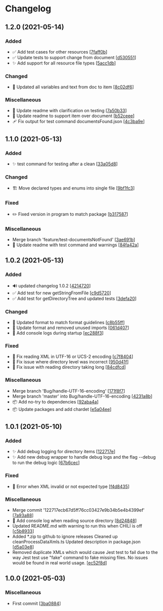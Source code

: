 # Changelog

<a name="1.2.0"></a>
## 1.2.0 (2021-05-14)

### Added

- ✅ Add test cases for other resources [[7faff0b](https://github.com/seancrowe/clean-data-xmls/commit/7faff0b84ca4b872220e248ac8bbb94069520583)]
- ✅ Update tests to support change from document [[d530551](https://github.com/seancrowe/clean-data-xmls/commit/d530551829c4c03ca0d2a7c2ece4cb9835b9b098)]
- ✨ Add support for all resource file types [[5acc1db](https://github.com/seancrowe/clean-data-xmls/commit/5acc1db5289627dfacb1b10fd7a0b7de7af5b58c)]

### Changed

- 💬 Updated all variables and text from doc to item [[8c02df6](https://github.com/seancrowe/clean-data-xmls/commit/8c02df61a9880de004ff635f23f3cf42c2a7663f)]

### Miscellaneous

- 📝 Update readme with clarification on testing [[7a50b33](https://github.com/seancrowe/clean-data-xmls/commit/7a50b33ecd9c7552a585bf8035dbfca76893beda)]
- 📝 Update readme to support item over document [[b52ceee](https://github.com/seancrowe/clean-data-xmls/commit/b52ceee81b551d05d100ab8f1a2773e456aae2ec)]
-  🩹 Fix output for test command documentsFound.json [[4c3ba9e](https://github.com/seancrowe/clean-data-xmls/commit/4c3ba9e41da028ec3aede869781175315cf2cb83)]


<a name="1.1.0"></a>
## 1.1.0 (2021-05-13)

### Added

- ✨ test command for testing after a clean [[33a05d8](https://github.com/seancrowe/clean-data-xmls/commit/33a05d8290fd5a7c131a43e2d97b95a83087c94d)]

### Changed

- 🏗️ Move declared types and enums into single file [[9bf1fc3](https://github.com/seancrowe/clean-data-xmls/commit/9bf1fc387d0012f6e0404cf8a3531ccdd691234a)]

### Fixed

- ✏️ Fixed version in program to match package [[b317587](https://github.com/seancrowe/clean-data-xmls/commit/b3175873a1dff09065365cb273d58507bcd0e998)]

### Miscellaneous

-  Merge branch &#x27;feature/test-documentsNotFound&#x27; [[3ae691b](https://github.com/seancrowe/clean-data-xmls/commit/3ae691bff90da21cea381c7b0cffa0de18c96479)]
- 📝 Update readme with test command and warnings [[84fa42a](https://github.com/seancrowe/clean-data-xmls/commit/84fa42a880edbe531e8cf32ea7520583cc9a8d63)]


<a name="1.0.2"></a>
## 1.0.2 (2021-05-13)

### Added

- 🔊 updated changelog 1.0.2 [[4214720](https://github.com/seancrowe/clean-data-xmls/commit/42147201e570e46ef94cf94a28a609979410a6a4)]
- ✅ Add test for new getStringFromFile [[c9d5720](https://github.com/seancrowe/clean-data-xmls/commit/c9d5720cf84242df467efcc8615aee2b59c2398a)]
- ✅ Add test for getDirectoryTree and updated tests [[3defa20](https://github.com/seancrowe/clean-data-xmls/commit/3defa20ddc55bbdbdc820827281a0f4aca23cd4e)]

### Changed

- 🎨 Updated format to match format guidelines [[c8b55ff](https://github.com/seancrowe/clean-data-xmls/commit/c8b55ff4b714cfe5043a223d3563aac1be4f47d1)]
- 🎨 Update format and removed unused imports [[061d407](https://github.com/seancrowe/clean-data-xmls/commit/061d407c4ebdf048bb0f2840f63c7a11d97ef41f)]
- 💬 Add console logs during startup [[ec288f3](https://github.com/seancrowe/clean-data-xmls/commit/ec288f350223770543b1a0ac67c7dce32d577bfb)]

### Fixed

- 🐛 Fix reading XML in UTF-16 or UCS-2 encoding [[c7f8404](https://github.com/seancrowe/clean-data-xmls/commit/c7f840487456359de2a488c4772ff40d45182177)]
- 🐛 Fix issue where directory level was incorrect [[950d41f](https://github.com/seancrowe/clean-data-xmls/commit/950d41f4954fcfe27bc3fb8f212e0b4979435fe8)]
- 🐛 Fix issue with reading directory taking long [[84cdfcd](https://github.com/seancrowe/clean-data-xmls/commit/84cdfcddc6655602c17a42ed160512157ce1a319)]

### Miscellaneous

-  Merge branch &#x27;Bug/handle-UTF-16-encoding&#x27; [[171f8f7](https://github.com/seancrowe/clean-data-xmls/commit/171f8f75316cdb9ebd904c3ccbcb55fee1481b69)]
-  Merge branch &#x27;master&#x27; into Bug/handle-UTF-16-encoding [[4231a8b](https://github.com/seancrowe/clean-data-xmls/commit/4231a8bae0d1e3f247d5658cae733c3ef00f287a)]
- 📦 Add no-try to dependencies [[92aba4a](https://github.com/seancrowe/clean-data-xmls/commit/92aba4a10ad2cb68bd3a653eba79079e6f7a4696)]
- 📦 Update packages and add chardet [[e5a04ee](https://github.com/seancrowe/clean-data-xmls/commit/e5a04ee00bb0f7c94d434928f2af04b6c97918cf)]


<a name="1.0.1"></a>
## 1.0.1 (2021-05-10)

### Added

- ✨ Add debug logging for directory items [[122717e](https://github.com/seancrowe/clean-data-xmls/commit/122717ecb67d5ff76cc03427e9b34b5e4b4399ef)]
- ✨ Add new debug wrapper to handle debug logs and the flag --debug to run the debug logic [[67b6cec](https://github.com/seancrowe/clean-data-xmls/commit/67b6cec35d618461b54657c53613d2bc13b02dc7)]

### Fixed

- 🐛 Error when XML invalid or not expected type [[f4d8435](https://github.com/seancrowe/clean-data-xmls/commit/f4d8435a88cd5a9bca6326814245a3c6da547cd8)]

### Miscellaneous

-  Merge commit &#x27;122717ecb67d5ff76cc03427e9b34b5e4b4399ef&#x27; [[7a93a88](https://github.com/seancrowe/clean-data-xmls/commit/7a93a8800b6217d2a57705d30661f540bf0d58b1)]
- 🚀 Add console log when reading source directory [[8d24848](https://github.com/seancrowe/clean-data-xmls/commit/8d248486200cc2bf62abdb63dccb46e8f2868d10)]
-  Updated README.md with warning to run this when CHILI is off [[c5b8933](https://github.com/seancrowe/clean-data-xmls/commit/c5b8933c7bad8b558146679bd6acb79c58d7c5b8)]
-  Added *.zip to github to ignore releases Cleaned up cleanProcessDataXmls.ts Updated description in package.json [[d5a03e8](https://github.com/seancrowe/clean-data-xmls/commit/d5a03e8249fe4359fe13098f3a661786c13b2e2a)]
-  Removed duplicate XMLs which would cause Jest test to fail due to the way Jest test use &quot;fake&quot; command to fake missing files. No issues would be found in real world usage. [[ec52f8d](https://github.com/seancrowe/clean-data-xmls/commit/ec52f8d21c412c7b9611e1fccaccf66dfa040d02)]


<a name="1.0.0"></a>
## 1.0.0 (2021-05-03)

### Miscellaneous

-  First commit [[3ba0884](https://github.com/seancrowe/clean-data-xmls/commit/3ba08846fc0a9d0e94c52eb5d117faf1983b2290)]


